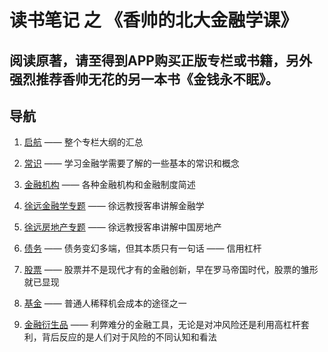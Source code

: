 # 读书笔记 之 《香帅的北大金融学课》

## 阅读原著，请至得到APP购买正版专栏或书籍，另外强烈推荐香帅无花的另一本书《金钱永不眠》。

## 导航
1. [启航](/启航.md) —— 整个专栏大纲的汇总

2. [常识](/常识.md) —— 学习金融学需要了解的一些基本的常识和概念

3. [金融机构](/金融机构.md) —— 各种金融机构和金融制度简述

4. [徐远金融学专题](/徐远金融学专题.md) —— 徐远教授客串讲解金融学

5. [徐远房地产专题](/徐远房地产专题.md) —— 徐远教授客串讲解中国房地产

6. [债务](/债务.md) —— 债务变幻多端，但其本质只有一句话 —— 信用杠杆

7. [股票](/股票.md) —— 股票并不是现代才有的金融创新，早在罗马帝国时代，股票的雏形就已显现

8. [基金](/基金.md) —— 普通人稀释机会成本的途径之一

9. [金融衍生品](/金融衍生品.md) —— 利弊难分的金融工具，无论是对冲风险还是利用高杠杆套利，背后反应的是人们对于风险的不同认知和看法